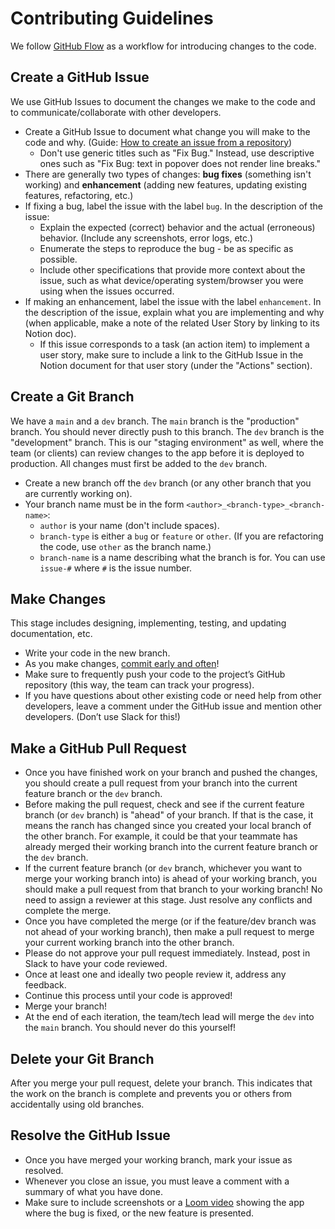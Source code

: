 # Contributing Guidelines

We follow [GitHub Flow](https://docs.github.com/en/get-started/quickstart/github-flow) as a workflow for introducing changes to the code.

## Create a GitHub Issue

We use GitHub Issues to document the changes we make to the code and to communicate/collaborate with other developers.

- Create a GitHub Issue to document what change you will make to the code and why. (Guide: [How to create an issue from a repository](https://docs.github.com/en/issues/tracking-your-work-with-issues/creating-an-issue#creating-an-issue-from-a-repository))
  - Don't use generic titles such as "Fix Bug." Instead, use descriptive ones such as "Fix Bug: text in popover does not render line breaks."
- There are generally two types of changes: **bug fixes** (something isn't working) and **enhancement** (adding new features, updating existing features, refactoring, etc.)
- If fixing a bug, label the issue with the label `bug`. In the description of the issue:
  - Explain the expected (correct) behavior and the actual (erroneous) behavior. (Include any screenshots, error logs, etc.)
  - Enumerate the steps to reproduce the bug - be as specific as possible.
  - Include other specifications that provide more context about the issue, such as what device/operating system/browser you were using when the issues occurred.
- If making an enhancement, label the issue with the label `enhancement`. In the description of the issue, explain what you are implementing and why (when applicable, make a note of the related User Story by linking to its Notion doc).
  - If this issue corresponds to a task (an action item) to implement a user story, make sure to include a link to the GitHub Issue in the Notion document for that user story (under the "Actions" section).

## Create a Git Branch

We have a `main` and a `dev` branch. The `main` branch is the "production" branch. You should never directly push to this branch. The `dev` branch is the "development" branch. This is our "staging environment" as well, where the team (or clients) can review changes to the app before it is deployed to production. All changes must first be added to the `dev` branch.

- Create a new branch off the `dev` branch (or any other branch that you are currently working on).
- Your branch name must be in the form `<author>_<branch-type>_<branch-name>`:
  - `author` is your name (don't include spaces).
  - `branch-type` is either a `bug` or `feature` or `other`. (If you are refactoring the code, use `other` as the branch name.)
  - `branch-name` is a name describing what the branch is for. You can use `issue-#` where `#` is the issue number.

## Make Changes

This stage includes designing, implementing, testing, and updating documentation, etc.

- Write your code in the new branch.
- As you make changes, [commit early and often](https://youtu.be/Rep7vsUTaVI)!
- Make sure to frequently push your code to the project’s GitHub repository (this way, the team can track your progress).
- If you have questions about other existing code or need help from other developers, leave a comment under the GitHub issue and mention other developers. (Don’t use Slack for this!)

## Make a GitHub Pull Request

- Once you have finished work on your branch and pushed the changes, you should create a pull request from your branch into the current feature branch or the `dev` branch.
- Before making the pull request, check and see if the current feature branch (or `dev` branch) is "ahead" of your branch. If that is the case, it means the ranch has changed since you created your local branch of the other branch. For example, it could be that your teammate has already merged their working branch into the current feature branch or the `dev` branch.
- If the current feature branch (or `dev` branch, whichever you want to merge your working branch into) is ahead of your working branch, you should make a pull request from that branch to your working branch! No need to assign a reviewer at this stage. Just resolve any conflicts and complete the merge.
- Once you have completed the merge (or if the feature/dev branch was not ahead of your working branch), then make a pull request to merge your current working branch into the other branch.
- Please do not approve your pull request immediately. Instead, post in Slack to have your code reviewed.
- Once at least one and ideally two people review it, address any feedback.
- Continue this process until your code is approved!
- Merge your branch!
- At the end of each iteration, the team/tech lead will merge the `dev` into the `main` branch. You should never do this yourself!

## Delete your Git Branch

After you merge your pull request, delete your branch. This indicates that the work on the branch is complete and prevents you or others from accidentally using old branches.

## Resolve the GitHub Issue

- Once you have merged your working branch, mark your issue as resolved.
- Whenever you close an issue, you must leave a comment with a summary of what you have done.
- Make sure to include screenshots or a [Loom video](https://www.loom.com/) showing the app where the bug is fixed, or the new feature is presented.